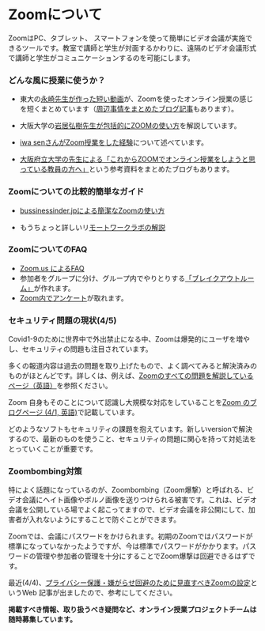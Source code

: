 # Zoomについて
ZoomはPC、タブレット、 スマートフォンを使って簡単にビデオ会議が実施できるツールです。教室で講師と学生が対面するかわりに、遠隔のビデオ会議形式で講師と学生がコミュニケーションするのを可能にします。

### どんな風に授業に使うか？

- 東大の[永崎先生が作った短い動画](https://www.youtube.com/watch?time_continue=108&v=SBmVtwG_ovQ&feature=emb_logo)が、Zoomを使ったオンライン授業の感じを短くまとめています（[周辺事情をまとめたブログ記事](https://digitalnagasaki.hatenablog.com/entry/2020/03/15/002904 )もあります）。

- 大阪大学の[岩居弘樹先生が包括的にZOOMの使い方](https://zoom.les.cmc.osaka-u.ac.jp)を解説しています。

- [iwa senさんがZoom授業をした経験](https://www.youtube.com/watch?v=Gus1tlMcE6E&feature=youtu.be)について述べています。
- [大阪府立大学の先生による「これからZOOMでオンライン授業をしようと思っている教員の方へ」](https://qingyuan.sakura.ne.jp/wp/?p=4121)という参考資料をまとめたブログもあります。

### Zoomについての比較的簡単なガイド

- [bussinessinder.jpによる簡潔なZoomの使い方](https://www.businessinsider.jp/post-208979)

- もうちょっと詳しいリ[モートワークラボの解説](https://www.remotework-labo.jp/2018/01/zoom_beginner/)

### ZoomについてのFAQ

- [Zoom.us によるFAQ]( https://support.zoom.us/hc/ja/sections/200277708-よくある質問)
- 参加者をグループに分け、グループ内でやりとりする[「ブレイクアウトルーム」](https://support.zoom.us/hc/ja/articles/206476093-ブレイクアウトルーム入門)が作れます。
- [Zoom内でアンケート](https://zoomy.info/how_to_use_questionnaire/)が取れます。

### セキュリティ問題の現状(4/5)

Covid1-9のために世界中で外出禁止になる中、Zoomは爆発的にユーザを増やし、セキュリティの問題も注目されています。

多くの報道内容は過去の問題を取り上げたもので、よく調べてみると解決済みのものがほとんどです。詳しくは、例えば、[Zoomのすべての問題を解説しているページ（英語）](https://www.tomsguide.com/news/zoom-security-privacy-woes)を参照ください。

Zoom 自身もそのことについて認識し大規模な対応をしていることを[Zoom のブログページ (4/1, 英語)](https://blog.zoom.us/wordpress/2020/04/01/a-message-to-our-users/)で記載しています。

どのようなソフトもセキュリティの課題を抱えています。新しいversionで解決するので、最新のものを使うこと、セキュリティの問題に関心を持って対処法をとっていくことが重要です。

### Zoombombing対策

特によく話題になっているのが、Zoombombing（Zoom爆撃）と呼ばれる、ビデオ会議にヘイト画像やポルノ画像を送りつけられる被害です。これは、ビデオ会議を公開している場でよく起こってますので、ビデオ会議を非公開にして、加害者が入れないようにすることで防ぐことができます。

Zoomでは、会議にパスワードをかけられます。初期のZoomではパスワードが標準になっていなかったようですが、今は標準でパスワードがかかります。パスワードの管理や参加者の管理を十分にすることでZoom爆撃は回避できるはずです。

最近(4/4)、[プライバシー保護・嫌がらせ回避のために見直すべきZoomの設定](https://p2ptk.org/privacy/3163)というWeb 記事が出ましたので、参考にしてください。　

**掲載すべき情報、取り扱うべき疑問など、オンライン授業プロジェクトチームは随時募集しています。**


